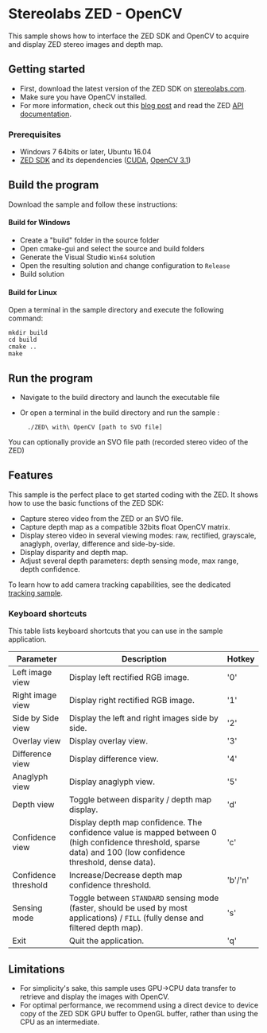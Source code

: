 # Stereolabs ZED - OpenCV

This sample shows how to interface the ZED SDK and OpenCV to acquire and display ZED stereo images and depth map.

## Getting started

- First, download the latest version of the ZED SDK on [stereolabs.com](https://www.stereolabs.com).
- Make sure you have OpenCV installed.
- For more information, check out this [blog post](https://www.stereolabs.com/blog/index.php/2015/06/28/zed-with-opencv/) and read the ZED [API documentation](https://www.stereolabs.com/developers/documentation/API/).

### Prerequisites

- Windows 7 64bits or later, Ubuntu 16.04
- [ZED SDK](https://www.stereolabs.com/developers/) and its dependencies ([CUDA](https://developer.nvidia.com/cuda-downloads), [OpenCV 3.1](http://opencv.org/downloads.html))


## Build the program

Download the sample and follow these instructions:

#### Build for Windows

- Create a "build" folder in the source folder
- Open cmake-gui and select the source and build folders
- Generate the Visual Studio `Win64` solution
- Open the resulting solution and change configuration to `Release`
- Build solution

#### Build for Linux

Open a terminal in the sample directory and execute the following command:

    mkdir build
    cd build
    cmake ..
    make

## Run the program

- Navigate to the build directory and launch the executable file
- Or open a terminal in the build directory and run the sample :

        ./ZED\ with\ OpenCV [path to SVO file]

You can optionally provide an SVO file path (recorded stereo video of the ZED)

## Features

This sample is the perfect place to get started coding with the ZED.
It shows how to use the basic functions of the ZED SDK:

  - Capture stereo video from the ZED or an SVO file.
  - Capture depth map as a compatible 32bits float OpenCV matrix.
  - Display stereo video in several viewing modes: raw, rectified, grayscale, anaglyph, overlay, difference and side-by-side.
  - Display disparity and depth map.
  - Adjust several depth parameters: depth sensing mode, max range, depth confidence.

To learn how to add camera tracking capabilities, see the dedicated [tracking sample](https://github.com/stereolabs/zed-tracking-viewer).

### Keyboard shortcuts

This table lists keyboard shortcuts that you can use in the sample application.

Parameter             | Description                   |   Hotkey
---------------------|------------------------------------|-------------------------------------------------
 Left image view      | Display left rectified RGB image.                      |         '0'                             
Right image view      | Display right rectified RGB image.                        |          '1'                              
Side by Side view        | Display the left and right images side by side.  |'2'
Overlay view         | Display overlay view.        |      '3'
Difference view         | Display difference view. |           '4'         
Anaglyph view         | Display anaglyph view. |            '5'                 
Depth view         | Toggle between disparity / depth map display.           |           'd'                                                      
Confidence view         | Display depth map confidence. The confidence value is mapped between 0 (high confidence threshold, sparse data) and 100 (low confidence threshold, dense data).       | 'c'
Confidence threshold        | Increase/Decrease depth map confidence threshold.    |       'b'/'n'     
Sensing mode         | Toggle between `STANDARD` sensing mode (faster, should be used by most applications) / `FILL` (fully dense and filtered depth map).     |             's'                                                    
Exit         | Quit the application.             | 'q'


 ## Limitations

 - For simplicity's sake, this sample uses GPU->CPU data transfer to retrieve and display the images with OpenCV.
 - For optimal performance, we recommend using a direct device to device copy of the ZED SDK GPU buffer to OpenGL buffer, rather than using the CPU as an intermediate.
